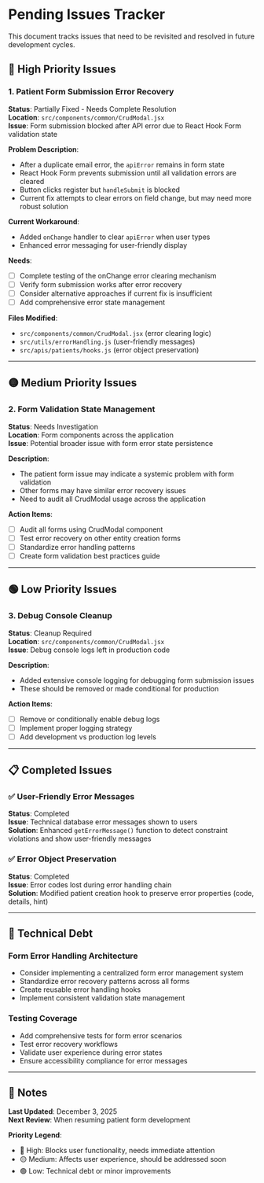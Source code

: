 # Pending Issues Tracker

This document tracks issues that need to be revisited and resolved in future development cycles.

## 🔴 High Priority Issues

### 1. Patient Form Submission Error Recovery
**Status**: Partially Fixed - Needs Complete Resolution  
**Location**: `src/components/common/CrudModal.jsx`  
**Issue**: Form submission blocked after API error due to React Hook Form validation state  

**Problem Description**:
- After a duplicate email error, the `apiError` remains in form state
- React Hook Form prevents submission until all validation errors are cleared
- Button clicks register but `handleSubmit` is blocked
- Current fix attempts to clear errors on field change, but may need more robust solution

**Current Workaround**: 
- Added `onChange` handler to clear `apiError` when user types
- Enhanced error messaging for user-friendly display

**Needs**:
- [ ] Complete testing of the onChange error clearing mechanism
- [ ] Verify form submission works after error recovery
- [ ] Consider alternative approaches if current fix is insufficient
- [ ] Add comprehensive error state management

**Files Modified**:
- `src/components/common/CrudModal.jsx` (error clearing logic)
- `src/utils/errorHandling.js` (user-friendly messages)
- `src/apis/patients/hooks.js` (error object preservation)

---

## 🟡 Medium Priority Issues

### 2. Form Validation State Management
**Status**: Needs Investigation  
**Location**: Form components across the application  
**Issue**: Potential broader issue with form error state persistence

**Description**:
- The patient form issue may indicate a systemic problem with form validation
- Other forms may have similar error recovery issues
- Need to audit all CrudModal usage across the application

**Action Items**:
- [ ] Audit all forms using CrudModal component
- [ ] Test error recovery on other entity creation forms
- [ ] Standardize error handling patterns
- [ ] Create form validation best practices guide

---

## 🟢 Low Priority Issues

### 3. Debug Console Cleanup
**Status**: Cleanup Required  
**Location**: `src/components/common/CrudModal.jsx`  
**Issue**: Debug console logs left in production code

**Description**:
- Added extensive console logging for debugging form submission issues
- These should be removed or made conditional for production

**Action Items**:
- [ ] Remove or conditionally enable debug logs
- [ ] Implement proper logging strategy
- [ ] Add development vs production log levels

---

## 📋 Completed Issues

### ✅ User-Friendly Error Messages
**Status**: Completed  
**Issue**: Technical database error messages shown to users  
**Solution**: Enhanced `getErrorMessage()` function to detect constraint violations and show user-friendly messages

### ✅ Error Object Preservation
**Status**: Completed  
**Issue**: Error codes lost during error handling chain  
**Solution**: Modified patient creation hook to preserve error properties (code, details, hint)

---

## 🔧 Technical Debt

### Form Error Handling Architecture
- Consider implementing a centralized form error management system
- Standardize error recovery patterns across all forms
- Create reusable error handling hooks
- Implement consistent validation state management

### Testing Coverage
- Add comprehensive tests for form error scenarios
- Test error recovery workflows
- Validate user experience during error states
- Ensure accessibility compliance for error messages

---

## 📝 Notes

**Last Updated**: December 3, 2025  
**Next Review**: When resuming patient form development  

**Priority Legend**:
- 🔴 High: Blocks user functionality, needs immediate attention
- 🟡 Medium: Affects user experience, should be addressed soon  
- 🟢 Low: Technical debt or minor improvements
